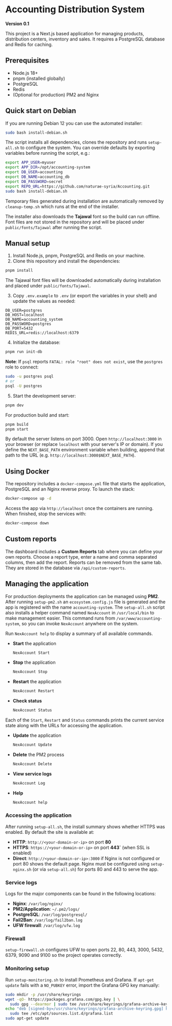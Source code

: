 # Accounting Distribution System

**Version 0.1**

This project is a Next.js based application for managing products, distribution centers, inventory and sales. It requires a PostgreSQL database and Redis for caching.

## Prerequisites

- Node.js 18+
- pnpm (installed globally)
- PostgreSQL
- Redis
- (Optional for production) PM2 and Nginx

## Quick start on Debian

If you are running Debian 12 you can use the automated installer:

```bash
sudo bash install-debian.sh
```

The script installs all dependencies, clones the repository and runs `setup-all.sh` to configure the system. You can override defaults by exporting variables before running the script, e.g.:

```bash
export APP_USER=myuser
export APP_DIR=/opt/accounting-system
export DB_USER=accounting
export DB_NAME=accounting_db
export DB_PASSWORD=secret
export REPO_URL=https://github.com/naturae-syria/Accounting.git
sudo bash install-debian.sh
```

Temporary files generated during installation are automatically removed by
`cleanup-temp.sh` which runs at the end of the installer.

The installer also downloads the **Tajawal** font so the build can run offline.
Font files are not stored in the repository and will be placed under
`public/fonts/Tajawal` after running the script.

## Manual setup

1. Install Node.js, pnpm, PostgreSQL and Redis on your machine.
2. Clone this repository and install the dependencies:

```bash
pnpm install
```

The Tajawal font files will be downloaded automatically during installation
and placed under `public/fonts/Tajawal`.

3. Copy `.env.example` to `.env` (or export the variables in your shell) and update the values as needed:

```env
DB_USER=postgres
DB_HOST=localhost
DB_NAME=accounting_system
DB_PASSWORD=postgres
DB_PORT=5432
REDIS_URL=redis://localhost:6379
```

4. Initialize the database:

```bash
pnpm run init-db
```

**Note**: If `psql` reports `FATAL: role "root" does not exist`, use the
`postgres` role to connect:

```bash
sudo -u postgres psql
# or
psql -U postgres
```

5. Start the development server:

```bash
pnpm dev
```

For production build and start:

```bash
pnpm build
pnpm start
```
By default the server listens on port 3000. Open `http://localhost:3000` in your browser (or replace `localhost` with your server's IP or domain).
If you define the `NEXT_BASE_PATH` environment variable when building, append that path to the URL (e.g. `http://localhost:3000$NEXT_BASE_PATH`).

## Using Docker

The repository includes a `docker-compose.yml` file that starts the application,
PostgreSQL and an Nginx reverse proxy. To launch the stack:

```bash
docker-compose up -d
```

Access the app via `http://localhost` once the containers are running. When
finished, stop the services with:

```bash
docker-compose down
```


## Custom reports

The dashboard includes a **Custom Reports** tab where you can define your own reports. Choose a report type, enter a name and comma separated columns, then add the report. Reports can be removed from the same tab. They are stored in the database via `/api/custom-reports`.

## Managing the application

For production deployments the application can be managed using **PM2**. After running `setup-pm2.sh` an `ecosystem.config.js` file is generated and the app is registered with the name `accounting-system`.
The `setup-all.sh` script also installs a helper command named `NexAccount` in `/usr/local/bin` to make management easier.
This command runs from `/var/www/accounting-system`, so you can invoke `NexAccount` anywhere on the system.

Run `NexAccount help` to display a summary of all available commands.

- **Start** the application

  ```bash
  NexAccount Start
  ```

- **Stop** the application

  ```bash
  NexAccount Stop
  ```

- **Restart** the application

  ```bash
  NexAccount Restart
  ```

- **Check status**

  ```bash
  NexAccount Status
  ```

Each of the `Start`, `Restart` and `Status` commands prints the current
service state along with the URLs for accessing the application.

- **Update** the application

  ```bash
  NexAccount Update
  ```

- **Delete** the PM2 process

  ```bash
  NexAccount Delete
  ```

- **View service logs**

  ```bash
  NexAccount Log
  ```

- **Help**

  ```bash
  NexAccount help
  ```

### Accessing the application

After running `setup-all.sh`, the install summary shows whether HTTPS was enabled. By default the site is available at:

- **HTTP**: `http://<your-domain-or-ip>` on port **80**
- **HTTPS**: `https://<your-domain-or-ip>` on port **443`** (when SSL is enabled)
- **Direct**: `http://<your-domain-or-ip>:3000` if Nginx is not configured or port 80 shows the default page.
Nginx must be configured using `setup-nginx.sh` (or via `setup-all.sh`) for ports 80 and 443 to serve the app.

### Service logs

Logs for the major components can be found in the following locations:

- **Nginx**: `/var/log/nginx/`
- **PM2/Application**: `~/.pm2/logs/`
- **PostgreSQL**: `/var/log/postgresql/`
- **Fail2Ban**: `/var/log/fail2ban.log`
- **UFW firewall**: `/var/log/ufw.log`

### Firewall

`setup-firewall.sh` configures UFW to open ports 22, 80, 443, 3000, 5432, 6379, 9090 and 9100 so the project operates correctly.

### Monitoring setup

Run `setup-monitoring.sh` to install Prometheus and Grafana. If `apt-get update` fails with a `NO_PUBKEY` error, import the Grafana GPG key manually:

```bash
sudo mkdir -p /usr/share/keyrings
wget -qO- https://packages.grafana.com/gpg.key | \
  sudo gpg --dearmor | sudo tee /usr/share/keyrings/grafana-archive-keyring.gpg > /dev/null
echo "deb [signed-by=/usr/share/keyrings/grafana-archive-keyring.gpg] https://packages.grafana.com/oss/deb stable main" | \
  sudo tee /etc/apt/sources.list.d/grafana.list
sudo apt-get update
```

